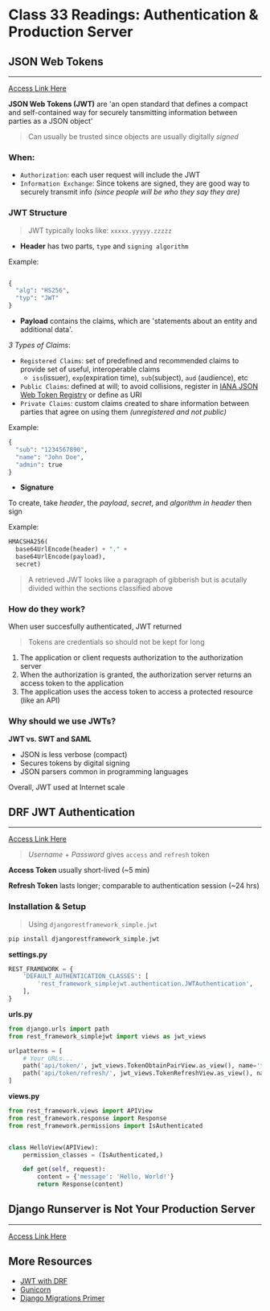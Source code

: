 # Class 33 Readings: Authentication & Production Server

## JSON Web Tokens

___
[Access Link Here](https://jwt.io/introduction/)

**JSON Web Tokens (JWT)** are 'an open standard that defines a compact and self-contained way for securely tansmitting information between parties as a JSON object'

>Can usually be trusted since objects are usually digitally *signed*

### When:

- `Authorization`: each user request will include the JWT
- `Information Exchange`: Since tokens are signed, they are good way to securely transmit info *(since people will be who they say they are)*

### JWT Structure

> JWT typically looks like: `xxxxx.yyyyy.zzzzz`

- **Header** has two parts, `type` and `signing algorithm`

Example: 

```python

{
  "alg": "HS256",
  "typ": "JWT"
}

```

- **Payload** contains the claims, which are 'statements about an entity and additional data'.  

*3 Types of Claims*:

- `Registered Claims`: set of predefined and recommended claims to provide set of useful, interoperable claims
    - `iss`(issuer), `exp`(expiration time), `sub`(subject), `aud` (audience), etc
- `Public Claims`: defined at will; to avoid collisions, register in [IANA JSON Web Token Registry](https://www.iana.org/assignments/jwt/jwt.xhtml) or define as URI
- `Private Claims`: custom claims created to share information between parties that agree on using them *(unregistered and not public)*

Example:

```python
{
  "sub": "1234567890",
  "name": "John Doe",
  "admin": true
}
```

- **Signature**

To create, take *header*, the *payload*, *secret*, and *algorithm in header* then sign

Example:

```python
HMACSHA256(
  base64UrlEncode(header) + "." +
  base64UrlEncode(payload),
  secret)
```

> A retrieved JWT looks like a paragraph of gibberish but is acutally divided within the sections classified above

### How do they work?

When user succesfully authenticated, JWT returned

> Tokens are credentials so should not be kept for long

1. The application or client requests authorization to the authorization server
2. When the authorization is granted, the authorization server returns an access token to the application
3. The application uses the access token to access a protected resource (like an API)

### Why should we use JWTs?  

**JWT vs. SWT and SAML**  

- JSON is less verbose (compact)
- Secures tokens by digital signing
- JSON parsers common in programming languages

Overall, JWT used at Internet scale

## DRF JWT Authentication  

___
[Access Link Here](https://simpleisbetterthancomplex.com/tutorial/2018/12/19/how-to-use-jwt-authentication-with-django-rest-framework.html)

> *Username* + *Password* gives `access` and `refresh` token

**Access Token** usually short-lived (~5 min)

**Refresh Token** lasts longer; comparable to authentication session (~24 hrs)  

### Installation & Setup  

> Using `djangorestframework_simple.jwt`

```python
pip install djangorestframework_simple.jwt
```

**settings.py**

```python
REST_FRAMEWORK = {
    'DEFAULT_AUTHENTICATION_CLASSES': [
        'rest_framework_simplejwt.authentication.JWTAuthentication',
    ],
}
```

**urls.py**  

```python
from django.urls import path
from rest_framework_simplejwt import views as jwt_views

urlpatterns = [
    # Your URLs...
    path('api/token/', jwt_views.TokenObtainPairView.as_view(), name='token_obtain_pair'),
    path('api/token/refresh/', jwt_views.TokenRefreshView.as_view(), name='token_refresh'),
]
```

**views.py**

```python
from rest_framework.views import APIView
from rest_framework.response import Response
from rest_framework.permissions import IsAuthenticated


class HelloView(APIView):
    permission_classes = (IsAuthenticated,)

    def get(self, request):
        content = {'message': 'Hello, World!'}
        return Response(content)
```

## Django Runserver is Not Your Production Server

___
[Access Link Here](https://build.vsupalov.com/django-runserver-in-production/)


## More Resources  

- [JWT with DRF](https://www.youtube.com/watch?v=Fhcn2qx-4VQ)
- [Gunicorn](https://gunicorn.org/)  
- [Django Migrations Primer](https://realpython.com/django-migrations-a-primer/)
